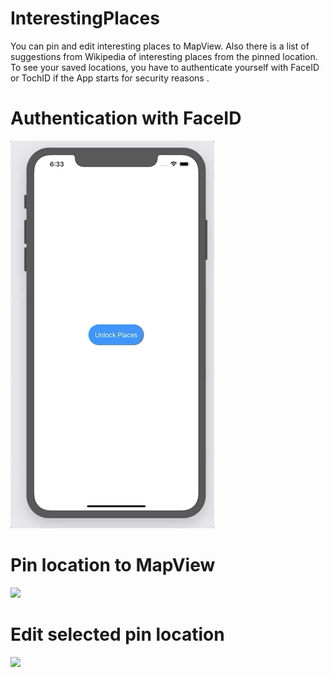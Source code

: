 # InterestingPlaces

You can pin and edit interesting places to MapView. Also there is a list of suggestions from Wikipedia of interesting places from the pinned location.
To see your saved locations, you have to authenticate yourself with FaceID or TochID if the App starts for security reasons .


# Authentication with FaceID 
![](MapOne.gif)


# Pin location to MapView
![](MapTwo.gif)


# Edit selected pin location
![](MapThree.gif)
